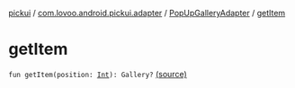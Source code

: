 [pickui](../../index.md) / [com.lovoo.android.pickui.adapter](../index.md) / [PopUpGalleryAdapter](index.md) / [getItem](./get-item.md)

# getItem

`fun getItem(position: `[`Int`](https://kotlinlang.org/api/latest/jvm/stdlib/kotlin/-int/index.html)`): Gallery?` [(source)](https://github.com/lovoo/android-pickpic/blob/master/pickui/pickui/src/main/kotlin/com/lovoo/android/pickui/adapter/PopUpGalleryAdapter.kt#L76)